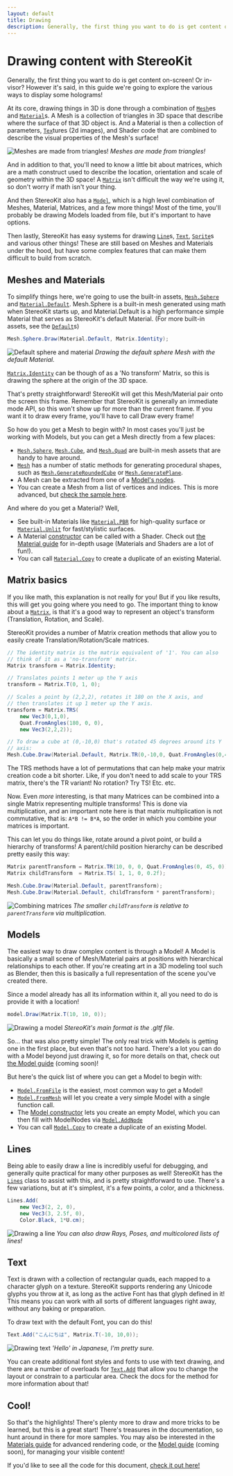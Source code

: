 ```yaml
---
layout: default
title: Drawing
description: Generally, the first thing you want to do is get content on-screen! Or in-visor? However it's said, in this guide we're going to explore the various ways to display some holo...
---
```


# Drawing content with StereoKit

Generally, the first thing you want to do is get content on-screen! Or
in-visor? However it's said, in this guide we're going to explore the
various ways to display some holograms!

At its core, drawing things in 3D is done through a combination of
[`Mesh`]({{site.url}}/Pages/Reference/Mesh.html)es and
[`Material`]({{site.url}}/Pages/Reference/Material.html)s. A Mesh
is a collection of triangles in 3D space that describe where the
surface of that 3D object is. And a Material is then a collection
of parameters, [`Tex`]({{site.url}}/Pages/Reference/Tex.html)tures
(2d images), and Shader code that are combined to describe the
visual properties of the Mesh's surface!

![Meshes are made from triangles!]({{site.screen_url}}/Drawing_MeshLooksLike.jpg)
_Meshes are made from triangles!_

And in addition to that, you'll need to know a little bit about
matrices, which are a math construct used to describe the location,
orientation and scale of geometry within the 3D space! A [`Matrix`]({{site.url}}/Pages/Reference/Matrix.html)
isn't difficult the way we're using it, so don't worry if math
isn't your thing.

And then StereoKit also has a [`Model`]({{site.url}}/Pages/Reference/Model.html),
which is a high level combination of Meshes, Material, Matrices,
and a few more things! Most of the time, you'll probably be drawing
Models loaded from file, but it's important to have options.

Then lastly, StereoKit has easy systems for drawing [`Line`]({{site.url}}/Pages/Reference/Lines.html)s,
[`Text`]({{site.url}}/Pages/Reference/Text.html), [`Sprite`]({{site.url}}/Pages/Reference/Sprite.html)s
and various other things! These are still based on Meshes and
Materials under the hood, but have some complex features that can
make them difficult to build from scratch.

## Meshes and Materials

To simplify things here, we're going to use the built-in assets,
[`Mesh.Sphere`]({{site.url}}/Pages/Reference/Mesh/Sphere.html)
and [`Material.Default`]({{site.url}}/Pages/Reference/Material/Default.html).
Mesh.Sphere is a built-in mesh generated using math when StereoKit
starts up, and Material.Default is a high performance simple
Material that serves as StereoKit's default Material. (For more
built-in assets, see the [`Default`]({{site.url}}/Pages/Reference/Default.html)s)

```csharp
Mesh.Sphere.Draw(Material.Default, Matrix.Identity);
```

![Default sphere and material]({{site.screen_url}}/Drawing_Defaults.jpg)
_Drawing the default sphere Mesh with the default Material._

[`Matrix.Identity`]({{site.url}}/Pages/Reference/Matrix/Identity.html)
can be though of as a 'No transform' Matrix, so this is drawing the
sphere at the origin of the 3D space.

That's pretty straightforward! StereoKit will get this Mesh/Material
pair onto the screen this frame. Remember that StereoKit is
generally an immediate mode API, so this won't show up for more
than the current frame. If you want it to draw every frame, you'll
have to call Draw every frame!

So how do you get a Mesh to begin with? In most cases you'll just
be working with Models, but you can get a Mesh directly from a few
places:
 - [`Mesh.Sphere`]({{site.url}}/Pages/Reference/Mesh/Sphere.html), [`Mesh.Cube`]({{site.url}}/Pages/Reference/Mesh/Cube.html), and [`Mesh.Quad`]({{site.url}}/Pages/Reference/Mesh/Quad.html) are built-in mesh assets that are handy to have around.
 - [`Mesh`]({{site.url}}/Pages/Reference/Mesh.html) has a number of static methods for generating procedural shapes, such as [`Mesh.GenerateRoundedCube`]({{site.url}}/Pages/Reference/Mesh/GenerateRoundedCube.html) or [`Mesh.GeneratePlane`]({{site.url}}/Pages/Reference/Mesh/GeneratePlane.html).
 - A Mesh can be extracted from one of a [Model's nodes]({{site.url}}/Pages/Reference/ModelNode/Mesh.html).
 - You can create a Mesh from a list of vertices and indices. This is more advanced, but [check the sample here]({{site.url}}/Pages/Reference/Mesh/SetVerts.html).

And where do you get a Material? Well,
 - See built-in Materials like [`Material.PBR`]({{site.url}}/Pages/Reference/Default/MaterialPBR.html) for high-quality surface or [`Material.Unlit`]({{site.url}}/Pages/Reference/Default/MaterialUnlit.html) for fast/stylistic surfaces.
 - A Material [constructor]({{site.url}}/Pages/Reference/Material/Material.html) can be called with a Shader. Check out [the Material guide]({{site.url}}/Pages/Guides/Working-with-Materials.html) for in-depth usage (Materials and Shaders are a lot of fun!).
 - You can call [`Material.Copy`]({{site.url}}/Pages/Reference/Material/Copy.html) to create a duplicate of an existing Material.

## Matrix basics

If you like math, this explanation is not really for you! But if
you like results, this will get you going where you need to go. The
important thing to know about a [`Matrix`]({{site.url}}/Pages/Reference/Matrix.html),
is that it's a good way to represent an object's transform (Translation,
Rotation, and Scale).

StereoKit provides a number of Matrix creation methods that allow
you to easily create Translation/Rotation/Scale matrices.
```csharp
// The identity matrix is the matrix equivalent of '1'. You can also
// think of it as a 'no-transform' matrix.
Matrix transform = Matrix.Identity;

// Translates points 1 meter up the Y axis
transform = Matrix.T(0, 1, 0);

// Scales a point by (2,2,2), rotates it 180 on the X axis, and
// then translates it up 1 meter up the Y axis.
transform = Matrix.TRS(
	new Vec3(0,1,0),
	Quat.FromAngles(180, 0, 0),
	new Vec3(2,2,2));

// To draw a cube at (0,-10,0) that's rotated 45 degrees around its Y
// axis:
Mesh.Cube.Draw(Material.Default, Matrix.TR(0,-10,0, Quat.FromAngles(0,45,0)));
```

The TRS methods have a lot of permutations that can help make your
matrix creation code a bit shorter. Like, if you don't need to add
scale to your TRS matrix, there's the TR variant! No rotation? Try
TS! Etc. etc.

Now. Even _more_ interesting, is that many Matrices can be combined
into a single Matrix representing multiple transforms! This is done
via multiplication, and an important note here is that matrix
multiplication is not commutative, that is: `A*B != B*A`, so the
order in which you combine your matrices is important.

This can let you do things like, rotate around a pivot point, or
build a hierarchy of transforms! A parent/child position hierarchy
can be described pretty easily this way:
```csharp
Matrix parentTransform = Matrix.TR(10, 0, 0, Quat.FromAngles(0, 45, 0));
Matrix childTransform  = Matrix.TS( 1, 1, 0, 0.2f);

Mesh.Cube.Draw(Material.Default, parentTransform);
Mesh.Cube.Draw(Material.Default, childTransform * parentTransform);
```

![Combining matrices]({{site.screen_url}}/Drawing_MatrixCombine.jpg)
_The smaller `childTransform` is relative to `parentTransform` via multiplication._

## Models

The easiest way to draw complex content is through a Model! A Model
is basically a small scene of Mesh/Material pairs at positions with
hierarchical relationships to each other. If you're creating art in
a 3D modeling tool such as Blender, then this is basically a full
representation of the scene you've created there.

Since a model already has all its information within it, all you
need to do is provide it with a location!
```csharp
model.Draw(Matrix.T(10, 10, 0));
```
![Drawing a model]({{site.screen_url}}/Drawing_Model.jpg)
_StereoKit's main format is the .gltf file._

So... that was also pretty simple! The only real trick with Models
is getting one in the first place, but even that's not too hard.
There's a lot you can do with a Model beyond just drawing it, so
for more details on that, check out [the Model guide](https://github.com/StereoKit/StereoKit/blob/master/Examples/StereoKitTest/Demos/DemoNodes.cs) (coming soon)!

But here's the quick list of where you can get a Model to begin
with:
 - [`Model.FromFile`]({{site.url}}/Pages/Reference/Model/FromFile.html) is the easiest, most common way to get a Model!
 - [`Model.FromMesh`]({{site.url}}/Pages/Reference/Model/FromMesh.html) will let you create a very simple Model with a single function call.
 - The [Model constructor]({{site.url}}/Pages/Reference/Model/Model.html) lets you create an empty Model, which you can then fill with ModelNodes via [`Model.AddNode`]({{site.url}}/Pages/Reference/Model/AddNode.html)
 - You can call [`Model.Copy`]({{site.url}}/Pages/Reference/Model/Copy.html) to create a duplicate of an existing Model.

## Lines

Being able to easily draw a line is incredibly useful for
debugging, and generally quite practical for many other purposes as
well! StereoKit has the [`Lines`]({{site.url}}/Pages/Reference/Lines.html)
class to assist with this, and is pretty straightforward to use.
There's a few variations, but at it's simplest, it's a few points,
a color, and a thickness.
```csharp
Lines.Add(
	new Vec3(2, 2, 0),
	new Vec3(3, 2.5f, 0),
	Color.Black, 1*U.cm);
```
![Drawing a line]({{site.screen_url}}/Drawing_Lines.jpg)
_You can also draw Rays, Poses, and multicolored lists of lines!_

## Text

Text is drawn with a collection of rectangular quads, each mapped
to a character glyph on a texture. StereoKit supports rendering any
Unicode glyphs you throw at it, as long as the active Font has
that glyph defined in it! This means you can work with all sorts of
different languages right away, without any baking or preparation.

To draw text with the default Font, you can do this!
```csharp
Text.Add("こんにちは", Matrix.T(-10, 10,0));
```

![Drawing text]({{site.screen_url}}/Drawing_Text.jpg)
_'Hello' in Japanese, I'm pretty sure._

You can create additional font styles and fonts to use with text
drawing, and there are a number of overloads for [`Text.Add`]({{site.url}}/Pages/Reference/Text/Add.html)
that allow you to change the layout or constrain to a particular
area. Check the docs for the method for more information about that!

## Cool!

So that's the highlights! There's plenty more to draw and more
tricks to be learned, but this is a great start! There's treasures
in the documentation, so hunt around in there for more samples. You
may also be interested in the [Materials guide]({{site.url}}/Pages/Guides/Working-with-Materials.html)
for advanced rendering code, or the [Model guide](https://github.com/StereoKit/StereoKit/blob/master/Examples/StereoKitTest/Demos/DemoNodes.cs)
(coming soon), for managing your visible content!

If you'd like to see all the code for this document,
[check it out here!](https://github.com/StereoKit/StereoKit/blob/master/Examples/StereoKitTest/Guides/GuideDrawing.cs)

